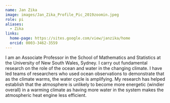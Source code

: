 ```yaml
---
name: Jan Zika
image: images/Jan_Zika_Profile_Pic_2019zoomin.jpeg
role: pi
aliases:
  - Zika
links:
  home-page: https://sites.google.com/view/janzika/home
  orcid: 0003-3462-3559
---
```


I am an Associate Professor in the School of Mathematics and Statistics at the University of New South Wales, Sydney. I carry out fundamental research on the role of the ocean and water in the changing climate. I have led teams of researchers who used ocean observations to demonstrate that as the climate warms, the water cycle is amplifying. My research has helped establish that the atmosphere is unlikely to become more energetic (windier overall) in a warming climate as having more water in the system makes the atmospheric heat engine less efficient. 
